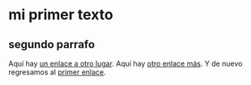 # mi primer texto
## segundo parrafo
Aquí hay [un enlace a otro lugar][otro lugar].
Aquí hay [otro enlace más][otro-enlace].
Y de nuevo regresamos al [primer enlace][otro lugar].

[otro lugar]: www.github.com
[otro-enlace]: www.google.com
